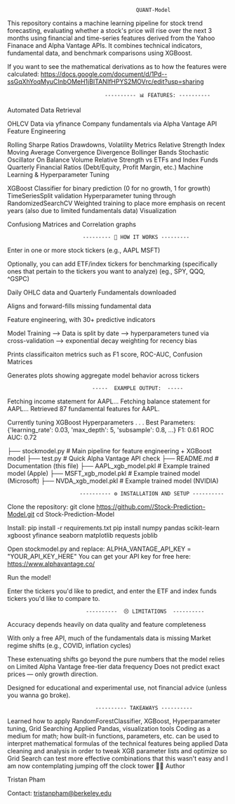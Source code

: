                                              QUANT-Model
This repository contains a machine learning pipeline for stock trend forecasting, evaluating whether a stock's price will rise over the next 3 months using financial and time-series features derived from the Yahoo Finanace and Alpha Vantage APIs. It combines technical indicators, fundamental data, and benchmark comparisons using XGBoost.

If you want to see the mathematical derivations as to how the features were calculated: https://docs.google.com/document/d/1Pd--ssGqXhYoqMyuCInbOMeH1jBITANIfHPYS2MOVrc/edit?usp=sharing

                                   ---------- 📊 FEATURES: ----------
Automated Data Retrieval

OHLCV Data via yfinance
Company fundamentals via Alpha Vantage API
Feature Engineering

Rolling Sharpe Ratios
Drawdowns, Volatility Metrics
Relative Strength Index
Moving Average Convergence Divergence
Bollinger Bands
Stochastic Oscillator
On Balance Volume
Relative Strength vs ETFs and Index Funds
Quarterly Financial Ratios (Debt/Equity, Profit Margin, etc.)
Machine Learning & Hyperparameter Tuning

XGBoost Classifier for binary prediction (0 for no growth, 1 for growth)
TimeSeriesSplit validation
Hyperparameter tuning through RandomizedSearchCV
Weighted training to place more emphasis on recent years (also due to limited fundamentals data)
Visualization

Confusiong Matrices and Correlation graphs

                            --------- 🧠 HOW IT WORKS ---------
Enter in one or more stock tickers (e.g., AAPL MSFT)

Optionally, you can add ETF/index tickers for benchmarking (specifically ones that pertain to the tickers you want to analyze) (eg., SPY, QQQ, ^GSPC)

Daily OHLC data and Quarterly Fundamentals downloaded

Aligns and forward-fills missing fundamental data

Feature engineering, with 30+ predictive indicators

Model Training --> Data is split by date --> hyperparameters tuned via cross-validation --> exponential decay weighting for recency bias

Prints classificaiton metrics such as F1 score, ROC-AUC, Confusion Matrices

Generates plots showing aggregate model behavior across tickers

                               -----  EXAMPLE OUTPUT:  -----
Fetching income statement for AAPL... Fetching balance statement for AAPL... Retrieved 87 fundamental features for AAPL.

Currently tuning XGBoost Hyperparameters . . . Best Parameters: {'learning_rate': 0.03, 'max_depth': 5, 'subsample': 0.8, ...} F1: 0.61 ROC AUC: 0.72

├── stockmodel.py # Main pipeline for feature engineering + XGBoost model ├── test.py # Quick Alpha Vantage API check ├── README.md # Documentation (this file) ├── AAPL_xgb_model.pkl # Example trained model (Apple) ├── MSFT_xgb_model.pkl # Example trained model (Microsoft) ├── NVDA_xgb_model.pkl # Example trained model (NVIDIA)

                           ---------- ⚙️ INSTALLATION AND SETUP ---------- 
Clone the repository: git clone https://github.com//Stock-Prediction-Model.git cd Stock-Prediction-Model

Install: pip install -r requirements.txt pip install numpy pandas scikit-learn xgboost yfinance seaborn matplotlib requests joblib

Open stockmodel.py and replace: ALPHA_VANTAGE_API_KEY = "YOUR_API_KEY_HERE" You can get your API key for free here: https://www.alphavantage.co/

Run the model!

Enter the tickers you'd like to predict, and enter the ETF and index funds tickers you'd like to compare to.

                             ----------  😣 LIMITATIONS  ----------
Accuracy depends heavily on data quality and feature completeness

With only a free API, much of the fundamentals data is missing
Market regime shifts (e.g., COVID, inflation cycles)

These extenuating shifts go beyond the pure numbers that the model relies on
Limited Alpha Vantage free-tier data frequency Does not predict exact prices — only growth direction.

Designed for educational and experimental use, not financial advice (unless you wanna go broke).

                                ---------- TAKEAWAYS ----------
Learned how to apply RandomForestClassifier, XGBoost, Hyperparameter tuning, Grid Searching
Applied Pandas, visualization tools
Coding as a medium for math; how built-in functions, parameters, etc. can be used to interpret mathematical formulas of the technical features being applied
Data cleaning and analysis in order to tweak XGB parameter lists and optimize so Grid Search can test more effective combinations
that this wasn't easy and I am now contemplating jumping off the clock tower
👨‍💻 Author

Tristan Pham

Contact: tristanpham@berkeley.edu
